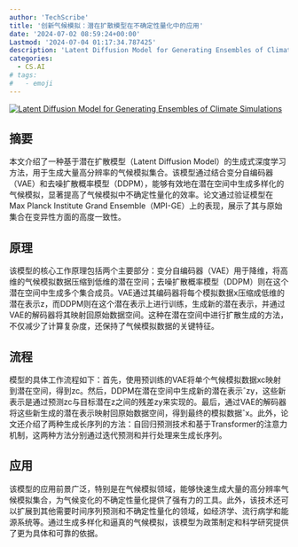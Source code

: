 ```yaml
---
author: 'TechScribe'
title: '创新气候模拟：潜在扩散模型在不确定性量化中的应用'
date: '2024-07-02 08:59:24+00:00'
Lastmod: '2024-07-04 01:17:34.787425'
description: 'Latent Diffusion Model for Generating Ensembles of Climate Simulations'
categories:
  - CS.AI
# tags:
#   - emoji
---
```


[![Latent Diffusion Model for Generating Ensembles of Climate Simulations](https://arxiv-research-1301205113.cos.ap-guangzhou.myqcloud.com/images/2407.02070v1.pdf_0.jpg)](https://arxiv.org/abs/2407.02070v1)

## 摘要

本文介绍了一种基于潜在扩散模型（Latent Diffusion Model）的生成式深度学习方法，用于生成大量高分辨率的气候模拟集合。该模型通过结合变分自编码器（VAE）和去噪扩散概率模型（DDPM），能够有效地在潜在空间中生成多样化的气候模拟，显著提高了气候模拟中不确定性量化的效率。论文通过验证模型在Max Planck Institute Grand Ensemble（MPI-GE）上的表现，展示了其与原始集合在变异性方面的高度一致性。<!--more-->

## 原理

该模型的核心工作原理包括两个主要部分：变分自编码器（VAE）用于降维，将高维的气候模拟数据压缩到低维的潜在空间；去噪扩散概率模型（DDPM）则在这个潜在空间中生成多个集合成员。VAE通过其编码器将每个模拟数据x压缩成低维的潜在表示z，而DDPM则在这个潜在表示上进行训练，生成新的潜在表示，并通过VAE的解码器将其映射回原始数据空间。这种在潜在空间中进行扩散生成的方法，不仅减少了计算复杂度，还保持了气候模拟数据的关键特征。

## 流程

模型的具体工作流程如下：首先，使用预训练的VAE将单个气候模拟数据xc映射到潜在空间，得到zc。然后，DDPM在潜在空间中生成新的潜在表示ˆzy，这些新表示是通过预测zc与目标潜在z之间的残差zy来实现的。最后，通过VAE的解码器将这些新生成的潜在表示映射回原始数据空间，得到最终的模拟数据ˆx。此外，论文还介绍了两种生成长序列的方法：自回归预测技术和基于Transformer的注意力机制，这两种方法分别通过迭代预测和并行处理来生成长序列。

## 应用

该模型的应用前景广泛，特别是在气候模拟领域，能够快速生成大量的高分辨率气候模拟集合，为气候变化的不确定性量化提供了强有力的工具。此外，该技术还可以扩展到其他需要时间序列预测和不确定性量化的领域，如经济学、流行病学和能源系统等。通过生成多样化和逼真的气候模拟，该模型为政策制定和科学研究提供了更为具体和可靠的依据。